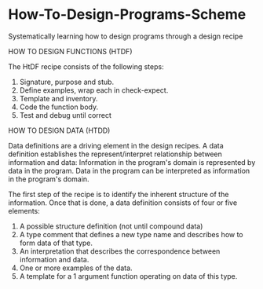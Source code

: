 # How-To-Design-Programs-Scheme
Systematically learning how to design programs through a design recipe

HOW TO DESIGN FUNCTIONS (HTDF)

The HtDF recipe consists of the following steps:

1. Signature, purpose and stub.
2. Define examples, wrap each in check-expect.
3. Template and inventory.
4. Code the function body.
5. Test and debug until correct

HOW TO DESIGN DATA (HTDD)

Data definitions are a driving element in the design recipes.
A data definition establishes the represent/interpret relationship between information and data:
Information in the program's domain is represented by data in the program.
Data in the program can be interpreted as information in the program's domain.

The first step of the recipe is to identify the inherent structure of the information.
Once that is done, a data definition consists of four or five elements:

1. A possible structure definition (not until compound data)
2. A type comment that defines a new type name and describes how to form data of that type.
3. An interpretation that describes the correspondence between information and data.
4. One or more examples of the data.
5. A template for a 1 argument function operating on data of this type.
